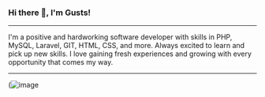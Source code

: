 ### Hi there 👋, I'm Gusts!


<hr>

I'm a positive and hardworking software developer with skills in PHP, MySQL, Laravel, GIT, HTML, CSS, and more. Always excited to learn and pick up new skills. I love gaining fresh experiences and growing with every opportunity that comes my way.

<hr>

(![image](https://github.com/jaiel666/jaiel666/assets/116556008/4e1e9661-4290-488e-b0e4-095a29db7fe4)

